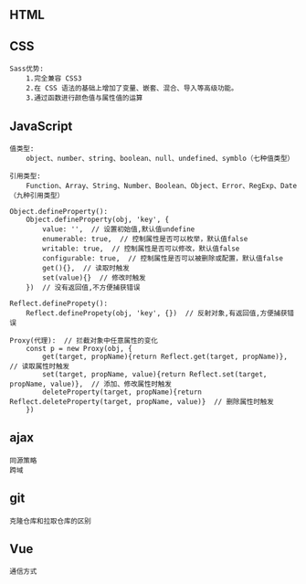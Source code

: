 ## HTML

## CSS
<!-- 元素居中 -->

<!-- 文本居中 -->

<!-- Sass -->
    Sass优势: 
        1.完全兼容 CSS3
        2.在 CSS 语法的基础上增加了变量、嵌套、混合、导入等高级功能。
        3.通过函数进行颜色值与属性值的运算

## JavaScript
<!-- 数据类型 -->
    值类型: 
        object、number、string、boolean、null、undefined、symblo（七种值类型）

    引用类型: 
        Function、Array、String、Number、Boolean、Object、Error、RegExp、Date（九种引用类型）

<!-- 数据代理原理 -->
    Object.defineProperty():
        Object.defineProperty(obj, 'key', {
            value: '',  // 设置初始值,默认值undefine
            enumerable: true,  // 控制属性是否可以枚举，默认值false
            writable: true,  // 控制属性是否可以修改，默认值false
            configurable: true,  // 控制属性是否可以被删除或配置，默认值false
            get(){},  // 读取时触发
            set(value){}  // 修改时触发
        })  // 没有返回值,不方便捕获错误

    Reflect.definePropety():
        Reflect.definePropety(obj, 'key', {})  // 反射对象,有返回值,方便捕获错误

    Proxy(代理):  // 拦截对象中任意属性的变化
        const p = new Proxy(obj, {
            get(target, propName){return Reflect.get(target, propName)},  // 读取属性时触发
            set(target, propName, value){return Reflect.set(target, propName, value)},  // 添加、修改属性时触发
            deleteProperty(target, propName){return Reflect.deleteProperty(target, propName, value)}  // 删除属性时触发
        })

## ajax
	同源策略
	跨域

## git
	克隆仓库和拉取仓库的区别

## Vue
    通信方式